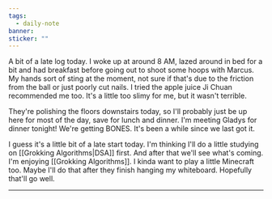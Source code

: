 ```yaml
---
tags:
  - daily-note
banner: 
sticker: ""
---
```

A bit of a late log today. I woke up at around 8 AM, lazed around in bed for a bit and had breakfast before going out to shoot some hoops with Marcus. My hands sort of sting at the moment, not sure if that's due to the friction from the ball or just poorly cut nails. I tried the apple juice Ji Chuan recommended me too. It's a little too slimy for me, but it wasn't terrible.

They're polishing the floors downstairs today, so I'll probably just be up here for most of the day, save for lunch and dinner. I'm meeting Gladys for dinner tonight! We're getting BONES. It's been a while since we last got it.

I guess it's a little bit of a late start today. I'm thinking I'll do a little studying on [[Grokking Algorithms|DSA]] first. And after that we'll see what's coming. I'm enjoying [[Grokking Algorithms]]. I kinda want to play a little Minecraft too. Maybe I'll do that after they finish hanging my whiteboard. Hopefully that'll go well.

---
